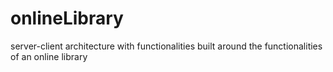 # onlineLibrary
server-client architecture  with functionalities built around the functionalities of an online library
